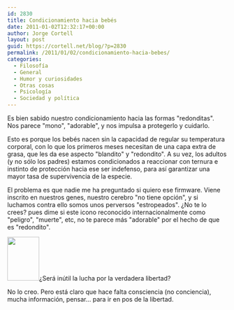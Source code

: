 ```yaml
---
id: 2830
title: Condicionamiento hacia bebés
date: 2011-01-02T12:32:17+00:00
author: Jorge Cortell
layout: post
guid: https://cortell.net/blog/?p=2830
permalink: /2011/01/02/condicionamiento-hacia-bebes/
categories:
  - Filosofí­a
  - General
  - Humor y curiosidades
  - Otras cosas
  - Psicología
  - Sociedad y polí­tica
---
```

Es bien sabido nuestro condicionamiento hacia las formas "redonditas". Nos parece "mono", "adorable", y nos impulsa a protegerlo y cuidarlo.

Esto es porque los bebés nacen sin la capacidad de regular su temperatura corporal, con lo que los primeros meses necesitan de una capa extra de grasa, que les da ese aspecto "blandito" y "redondito". A su vez, los adultos (y no sólo los padres) estamos condicionados a reaccionar con ternura e instinto de protección hacia ese ser indefenso, para así garantizar una mayor tasa de supervivencia de la especie.

El problema es que nadie me ha preguntado si quiero ese firmware. Viene inscrito en nuestros genes, nuestro cerebro "no tiene opción", y si luchamos contra ello somos unos perversos "estropeados". ¿No te lo crees? pues dime si este icono reconocido internacionalmente como "peligro", "muerte", etc, no te parece más "adorable" por el hecho de que es "redondito".

<img class="aligncenter" title="calavera bebé" src="https://www.pdclipart.org/albums/Symbols_and_Shapes/thumb_Skull_cute_skull.png" alt="" width="73" height="100" />¿Será inútil la lucha por la verdadera libertad?

No lo creo. Pero está claro que hace falta consciencia (no conciencia), mucha información, pensar... para ir en pos de la libertad.